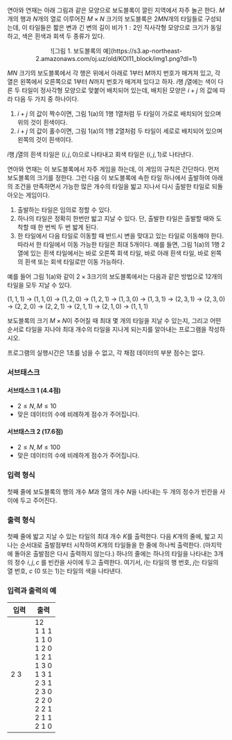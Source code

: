 연아와 연재는 아래 그림과 같은 모양으로 보도블록이 깔린 지역에서 자주 놀곤 한다. $M$개의 행과 $N$개의 열로 이루어진 $M \times N$ 크기의 보도블록은 $2MN$개의 타일들로 구성되는데, 이 타일들은 짧은 변과 긴 변의 길이 비가 $1:2$인 직사각형 모양으로 크기가 동일하고, 색은 흰색과 회색 두 종류가 있다. 

<center>
 ![그림 1. 보도블록의 예](https://s3.ap-northeast-2.amazonaws.com/oj.uz/old/KOI11_block/img1.png?dl=1)
</center>

$MN$ 크기의 보도블록에서 각 행은 위에서 아래로 $1$부터 $M$까지 번호가 매겨져 있고, 각 열은 왼쪽에서 오른쪽으로 $1$부터 $N$까지 번호가 매겨져 있다고 하자. $i$행 $j$열에는 색이 다른 두 타일이 정사각형 모양으로 맞붙어 배치되어 있는데, 배치된 모양은 $i+j$ 의 값에 따라 다음 두 가지 중 하나이다.

1. $i+j$ 의 값이 짝수이면, 그림 1(a)의 $1$행 $1$열처럼 두 타일이 가로로 배치되어 있으며 위의 것이 흰색이다.
2. $i+j$ 의 값이 홀수이면, 그림 1(a)의 $1$행 $2$열처럼 두 타일이 세로로 배치되어 있으며 왼쪽의 것이 흰색이다.

$i$행 $j$열의 흰색 타일은 $(i,j,0)$으로 나타내고 회색 타일은 $(i,j,1)$로 나타낸다.

연아와 연재는 이 보도블록에서 자주 게임을 하는데, 이 게임의 규칙은 간단하다. 먼저 보도블록의 크기를 정한다. 그런 다음 이 보도블록에 속한 타일 하나에서 출발하여 아래의 조건을 만족하면서 가능한 많은 개수의 타일을 밟고 지나서 다시 출발한 타일로 되돌아오는 게임이다.

1. 출발하는 타일은 임의로 정할 수 있다.
2. 하나의 타일은 정확히 한번만 밟고 지날 수 있다. 단, 출발한 타일은 출발할 때와 도착할 때 한 번씩 두 번 밟게 된다.
3. 한 타일에서 다음 타일로 이동할 때 반드시 변을 맞대고 있는 타일로 이동해야 한다. 따라서 한 타일에서 이동 가능한 타일은 최대 5개이다. 예를 들면, 그림 1(a)의 $1$행 $2$열에 있는 흰색 타일에서는 바로 오른쪽 회색 타일, 바로 아래 흰색 타일, 바로 왼쪽의 흰색 또는 회색 타일로만 이동 가능하다.

예를 들어 그림 1(a)와 같이 $2 \times 3$크기의 보도블록에서는 다음과 같은 방법으로 12개의 타일을 모두 지날 수 있다.

$(1,1,1)$ $\rightarrow$ $(1,1,0)$ $\rightarrow$ $(1,2,0)$ $\rightarrow$ $(1,2,1)$ $\rightarrow$ $(1,3,0)$ $\rightarrow$ $(1,3,1)$ $\rightarrow$ $(2,3,1)$ $\rightarrow$ $(2,3,0)$ $\rightarrow$ $(2,2,0)$ $\rightarrow$ $(2,2,1)$ $\rightarrow$ $(2,1,1)$ $\rightarrow$ $(2,1,0)$ $\rightarrow$ $(1,1,1)$

보도블록의 크기 $M \times N$이 주어질 때 최대 몇 개의 타일을 지날 수 있는지, 그리고 어떤 순서로 타일을 지나야 최대 개수의 타일을 지나게 되는지를 알아내는 프로그램을 작성하시오.

프로그램의 실행시간은 1초를 넘을 수 없고, 각 채점 데이터의 부분 점수는 없다.

### 서브태스크

#### 서브태스크 1 (4.4점)

* $2 \le N, M \le 10$
* 맞은 데이터의 수에 비례하게 점수가 주어집니다.

#### 서브태스크 2 (17.6점)

* $2 \le N, M \le 100$
* 맞은 데이터의 수에 비례하게 점수가 주어집니다.

### 입력 형식

첫째 줄에 보도블록의 행의 개수 $M$과 열의 개수 $N$을 나타내는 두 개의 정수가 빈칸을 사이에 두고 주어진다.

### 출력 형식

첫째 줄에 밟고 지날 수 있는 타일의 최대 개수 $K$를 출력한다. 다음 $K$개의 줄에, 밟고 지나는 순서대로 출발점부터 시작하여 $K$개의 타일들을 한 줄에 하나씩 출력한다. (마지막에 돌아온 출발점은 다시 출력하지 않는다.) 하나의 줄에는 하나의 타일을 나타내는 3개의 정수 $i, j,c$ 를 빈칸을 사이에 두고 출력한다. 여기서, $i$는 타일의 행 번호, $j$는 타일의 열 번호, $c$ ($0$ 또는 $1$)는 타일의 색을 나타낸다.

### 입력과 출력의 예

<table class='table table-bordered table-condensed'>
 <thead>
  <tr>
   <th style="width: 50%;">입력</th>
   <th style="width: 50%;">출력</th>
  </tr>
 </thead>
 <tbody>
  <tr>
   <td class="code-font">2 3</td>
   <td class="code-font">12<br/>
1 1 1<br/>
1 1 0<br/>
1 2 0<br/>
1 2 1<br/>
1 3 0<br/>
1 3 1<br/>
2 3 1<br/>
2 3 0<br/>
2 2 0<br/>
2 2 1<br/>
2 1 1<br/>
2 1 0</td>
  </tr>
 </tbody>
</table>